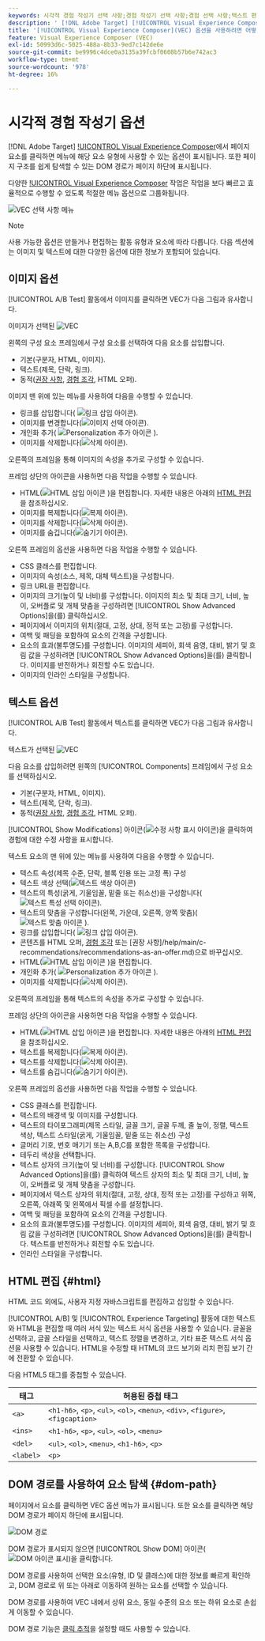```yaml
---
keywords: 시각적 경험 작성기 선택 사항;경험 작성기 선택 사항;경험 선택 사항;텍스트 편집;html 편집;텍스트/html 편집;배경색 편집;배경색;요소 삽입;링크 편집;링크;시각적 경험 작성기 링크;css 클래스 편집;오퍼 바꾸기;오퍼 바꾸기;이미지 교체;이미지 바꾸기;항목 제거;항목 제거;항목 숨기기;항목 숨기기;재배열;요소 이동;요소 이동;요소 크기 조정;요소 크기 조정;요소;선택 확장;이 링크로 이동;링크 탐색;링크 탐색;탐색;링크;실행 취소;다시 실행;실행 취소/다시 실행;사용자 지정 이벤트;웹 구성 요소;오퍼 결정;offer decisioning
description: ' [!DNL Adobe Target] [!UICONTROL Visual Experience Composer](VEC)에서 사용할 수 있는 옵션을 살펴보십시오.'
title: '[!UICONTROL Visual Experience Composer](VEC) 옵션을 사용하려면 어떻게 해야 합니까?'
feature: Visual Experience Composer (VEC)
exl-id: 50993d6c-5025-488a-8b33-9ed7c142de6e
source-git-commit: be9996c4dce0a3135a39fcbf0608b57b6e742ac3
workflow-type: tm+mt
source-wordcount: '978'
ht-degree: 16%

---
```


# 시각적 경험 작성기 옵션

[!DNL Adobe Target] [!UICONTROL Visual Experience Composer](VEC)에서 페이지 요소를 클릭하면 메뉴에 해당 요소 유형에 사용할 수 있는 옵션이 표시됩니다. 또한 페이지 구조를 쉽게 탐색할 수 있는 DOM 경로가 페이지 하단에 표시됩니다.

다양한 [!UICONTROL Visual Experience Composer](VEC) 작업은 작업을 보다 빠르고 효율적으로 수행할 수 있도록 적절한 메뉴 옵션으로 그룹화됩니다.

![VEC 선택 사항 메뉴](/help/main/c-experiences/c-visual-experience-composer/assets/vec-options.png)

>[!NOTE]
>
>사용 가능한 옵션은 만들거나 편집하는 활동 유형과 요소에 따라 다릅니다. 다음 섹션에는 이미지 및 텍스트에 대한 다양한 옵션에 대한 정보가 포함되어 있습니다.

## 이미지 옵션

[!UICONTROL A/B Test] 활동에서 이미지를 클릭하면 VEC가 다음 그림과 유사합니다.

이미지가 선택된 ![VEC](/help/main/c-experiences/c-visual-experience-composer/assets/vec-image.png)

왼쪽의 구성 요소 프레임에서 구성 요소를 선택하여 다음 요소를 삽입합니다.

* 기본(구분자, HTML, 이미지).
* 텍스트(제목, 단락, 링크).
* 동적([권장 사항](/help/main/c-recommendations/recommendations-as-an-offer.md), [경험 조각](/help/main/c-experiences/c-manage-content/aem-experience-fragments.md), HTML 오퍼).

이미지 맨 위에 있는 메뉴를 사용하여 다음을 수행할 수 있습니다.

* 링크를 삽입합니다( ![링크 삽입 아이콘](/help/main/assets/icons/Link.svg)).
* 이미지를 변경합니다(![이미지 선택 아이콘](/help/main/assets/icons/Images.svg)).
* 개인화 추가( ![Personalization 추가 아이콘](/help/main/assets/icons/PersonalizationField.svg) ).
* 이미지를 삭제합니다(![삭제 아이콘](/help/main/assets/icons/Delete.svg)).

오른쪽의 프레임을 통해 이미지의 속성을 추가로 구성할 수 있습니다.

프레임 상단의 아이콘을 사용하면 다음 작업을 수행할 수 있습니다.

* HTML(![HTML 삽입 아이콘](/help/main/assets/icons/Code.svg) )을 편집합니다. 자세한 내용은 아래의 [HTML 편집](#html)을 참조하십시오.
* 이미지를 복제합니다(![복제 아이콘](/help/main/assets/icons/Code.svg)).
* 이미지를 삭제합니다(![삭제 아이콘](/help/main/assets/icons/Delete.svg)).
* 이미지를 숨깁니다(![숨기기 아이콘](/help/main/assets/icons/VisibilityOff.svg)).

오른쪽 프레임의 옵션을 사용하면 다음 작업을 수행할 수 있습니다.

* CSS 클래스를 편집합니다.
* 이미지의 속성(소스, 제목, 대체 텍스트)을 구성합니다.
* 링크 URL을 편집합니다.
* 이미지의 크기(높이 및 너비)를 구성합니다. 이미지의 최소 및 최대 크기, 너비, 높이, 오버플로 및 개체 맞춤을 구성하려면 [!UICONTROL Show Advanced Options]을(를) 클릭하십시오.
* 페이지에서 이미지의 위치(절대, 고정, 상대, 정적 또는 고정)를 구성합니다.
* 여백 및 패딩을 포함하여 요소의 간격을 구성합니다.
* 요소의 효과(불투명도)를 구성합니다. 이미지의 세피아, 회색 음영, 대비, 밝기 및 흐림 값을 구성하려면 [!UICONTROL Show Advanced Options]을(를) 클릭합니다. 이미지를 반전하거나 회전할 수도 있습니다.
* 이미지의 인라인 스타일을 구성합니다.

## 텍스트 옵션

[!UICONTROL A/B Test] 활동에서 텍스트를 클릭하면 VEC가 다음 그림과 유사합니다.

텍스트가 선택된 ![VEC](/help/main/c-experiences/c-visual-experience-composer/assets/vec-text.png)

다음 요소를 삽입하려면 왼쪽의 [!UICONTROL Components] 프레임에서 구성 요소를 선택하십시오.

* 기본(구분자, HTML, 이미지).
* 텍스트(제목, 단락, 링크).
* 동적([권장 사항](/help/main/c-recommendations/recommendations-as-an-offer.md), [경험 조각](/help/main/c-experiences/c-manage-content/aem-experience-fragments.md), HTML 오퍼).

[!UICONTROL Show Modifications] 아이콘(![수정 사항 표시 아이콘](/help/main/assets/icons/History.svg))을 클릭하여 경험에 대한 수정 사항을 표시합니다.

텍스트 요소의 맨 위에 있는 메뉴를 사용하여 다음을 수행할 수 있습니다.

* 텍스트 속성(제목 수준, 단락, 블록 인용 또는 고정 폭) 구성
* 텍스트 색상 선택(![텍스트 색상 아이콘](/help/main/assets/icons/TextColor.svg))
* 텍스트의 특성(굵게, 기울임꼴, 밑줄 또는 취소선)을 구성합니다(![텍스트 특성 선택 아이콘](/help/main/assets/icons/Text.svg)).
* 텍스트의 맞춤을 구성합니다(왼쪽, 가운데, 오른쪽, 양쪽 맞춤)(![텍스트 맞춤 아이콘](/help/main/assets/icons/TextAlignCenter.svg) ).
* 링크를 삽입합니다( ![링크 삽입 아이콘](/help/main/assets/icons/Link.svg)).
* 콘텐츠를 HTML 오퍼, [경험 조각](/help/main/c-experiences/c-manage-content/aem-experience-fragments.md) 또는 [권장 사항]/help/main/c-recommendations/recommendations-as-an-offer.md)으로 바꾸십시오.
* HTML(![HTML 삽입 아이콘](/help/main/assets/icons/Code.svg) )을 편집합니다.
* 개인화 추가( ![Personalization 추가 아이콘](/help/main/assets/icons/PersonalizationField.svg) ).
* 이미지를 삭제합니다(![삭제 아이콘](/help/main/assets/icons/Delete.svg)).

오른쪽의 프레임을 통해 텍스트의 속성을 추가로 구성할 수 있습니다.

프레임 상단의 아이콘을 사용하면 다음 작업을 수행할 수 있습니다.

* HTML(![HTML 삽입 아이콘](/help/main/assets/icons/Code.svg) )을 편집합니다. 자세한 내용은 아래의 [HTML 편집](#html)을 참조하십시오.
* 텍스트를 복제합니다(![복제 아이콘](/help/main/assets/icons/Code.svg)).
* 텍스트를 삭제합니다(![삭제 아이콘](/help/main/assets/icons/Delete.svg)).
* 텍스트를 숨깁니다(![숨기기 아이콘](/help/main/assets/icons/VisibilityOff.svg)).

오른쪽 프레임의 옵션을 사용하면 다음 작업을 수행할 수 있습니다.

* CSS 클래스를 편집합니다.
* 텍스트의 배경색 및 이미지를 구성합니다.
* 텍스트의 타이포그래피(제목 스타일, 글꼴 크기, 글꼴 두께, 줄 높이, 정렬, 텍스트 색상, 텍스트 스타일(굵게, 기울임꼴, 밑줄 또는 취소선) 구성
* 글머리 기호, 번호 매기기 또는 A,B,C를 포함한 목록을 구성합니다.
* 테두리 색상을 선택합니다.
* 텍스트 상자의 크기(높이 및 너비)를 구성합니다. [!UICONTROL Show Advanced Options]을(를) 클릭하여 텍스트 상자의 최소 및 최대 크기, 너비, 높이, 오버플로 및 개체 맞춤을 구성합니다.
* 페이지에서 텍스트 상자의 위치(절대, 고정, 상대, 정적 또는 고정)를 구성하고 위쪽, 오른쪽, 아래쪽 및 왼쪽에서 픽셀 수를 설정합니다.
* 여백 및 패딩을 포함하여 요소의 간격을 구성합니다.
* 요소의 효과(불투명도)를 구성합니다. 이미지의 세피아, 회색 음영, 대비, 밝기 및 흐림 값을 구성하려면 [!UICONTROL Show Advanced Options]을(를) 클릭합니다. 텍스트를 반전하거나 회전할 수도 있습니다.
* 인라인 스타일을 구성합니다.

## HTML 편집 {#html}

HTML 코드 외에도, 사용자 지정 자바스크립트를 편집하고 삽입할 수 있습니다.

[!UICONTROL A/B] 및 [!UICONTROL Experience Targeting] 활동에 대한 텍스트와 HTML을 편집할 때 여러 서식 있는 텍스트 서식 옵션을 사용할 수 있습니다. 글꼴을 선택하고, 글꼴 스타일을 선택하고, 텍스트 정렬을 변경하고, 기타 표준 텍스트 서식 옵션을 사용할 수 있습니다. HTML을 수정할 때 HTML의 코드 보기와 리치 편집 보기 간에 전환할 수 있습니다.

다음 HTML5 태그를 중첩할 수 있습니다.

| 태그 | 허용된 중첩 태그 |
| --- | --- |
| `<a>` | `<h1-h6>`, `<p>`, `<ul>`, `<ol>`, `<menu>`, `<div>`, `<figure>`, `<figcaption>` |
| `<ins>` | `<h1-h6>`, `<p>`, `<ul>`, `<ol>`, `<menu>` |
| `<del>` | `<ul>`, `<ol>`, `<menu>`, `<h1-h6>`, `<p>` |
| `<label>` | `<p>` |

## DOM 경로를 사용하여 요소 탐색 {#dom-path}

페이지에서 요소를 클릭하면 VEC 옵션 메뉴가 표시됩니다. 또한 요소를 클릭하면 해당 DOM 경로가 페이지 하단에 표시됩니다.

![DOM 경로](/help/main/c-experiences/c-visual-experience-composer/assets/dom-path-refresh.png)

DOM 경로가 표시되지 않으면 [!UICONTROL Show DOM] 아이콘(![DOM 아이콘 표시](/help/main/assets/icons/LayersBringToFront.svg))을 클릭합니다.

DOM 경로를 사용하여 선택한 요소(유형, ID 및 클래스)에 대한 정보를 빠르게 확인하고, DOM 경로로 위 또는 아래로 이동하여 원하는 요소를 선택할 수 있습니다.

<!--When you hover over the DOM path, a blue box highlights the corresponding element in the VEC. When you click the element, an orange box highlights the element and the VEC options menu displays, as explained above.-->

DOM 경로를 사용하여 VEC 내에서 상위 요소, 동일 수준의 요소 또는 하위 요소로 손쉽게 이동할 수 있습니다.

DOM 경로 기능은 [클릭 추적](/help/main/c-activities/r-success-metrics/click-tracking.md)을 설정할 때도 사용할 수 있습니다.

<!--## [!UICONTROL Edit]

The following options are available:

### [!UICONTROL Text/HTML] {#edit-text-html}

Change the HTML code for the element, such as the text for a text area, button, or link.

In addition to HTML code, you can edit and inject custom JavaScript.

Several rich text formatting options are available when editing text and HTML for [!UICONTROL A/B] and [!UICONTROL Experience Targeting] activities. You can choose a font, select a font style, change text alignment, and other standard text formatting options. When modifying HTML, you can toggle between the code view and rich-editing view of the HTML.

The following HTML5 tags can be nested:

|Tag|Allowed Nested Tags|
| --- | --- |
|`<a>`|`<h1-h6>`, `<p>`, `<ul>`, `<ol>`, `<menu>`, `<div>`, `<figure>`, `<figcaption>`|
|`<ins>`|`<h1-h6>`, `<p>`, `<ul>`, `<ol>`, `<menu>`|
|`<del>`|`<ul>`, `<ol>`, `<menu>`, `<h1-h6>`, `<p>`|
|`<label>`|`<p>`|

### [!UICONTROL Background Color]

Use the color picker to select or configure a background color. You can select a color swatch, and adjust it using RGB values or color hex codes. The red x in the color picker makes the background transparent.

**Note:** This option is not available for an element where a background image is set. 

### [!UICONTROL Styles] {#styles}

Use the [!UICONTROL Styles] panel to view or edit the value of existing styles for the selected element. You can also add additional styling.

To access the [!UICONTROL Styles] panel, click a page element from within the VEC, then click **[!UICONTROL Edit]** > **[!UICONTROL Styles]**.

The [!UICONTROL Styles] panel displays on the right side of the VEC. The panel contains a list of styles that lets you edit or add to the selected element. A real-time CSS Editor lets you view changes and add styles if you are comfortable using Cascading Style Sheets (CSS) or if you receive code from your developer.

![Styles panel](/help/main/c-experiences/c-visual-experience-composer/assets/styles-panel-new.png)

As you apply different styles, you can always revert your changes by clicking the [!UICONTROL Revert] icon that displays at the top-right corner of the [!UICONTROL Styles] panel after you change any section. Clicking the [!UICONTROL Revert] icon reverts all changes on the current section's panel.

Expand each section to edit or add styles, as explained below. To save your changes, click the [!UICONTROL Back] icon at the top of the panel to return to the panel's main display, then click **[!UICONTROL Save]**. 

Blue dots on the main panel and next to each option on the various section panels indicate that you have changed the corresponding styles. This visual indicator makes it easy for you to review your changes before clicking [!UICONTROL Save].

>[!NOTE]
>
>Quick actions for layout changes, background color, resizing, and move are also available as separate actions in the VEC menu. These options can be used as separate actions or you can use the Styles menu, as explained here.

* **[!UICONTROL Background]**

  Change the background color and image.

  * Color (specify the color code or use the color picker)
  * Image (select an image from the image picker)
  * Image source (specify an external URL)
  * Attachment
    * Click the top drop-down list to select scroll, fixed, or local
    * Click the bottom drop-down list to select repeat, repeat-x, repeat-y, no-repeat, space, or round
  * Clip
    * Click the top drop-down list to select border-box, padding-box, content-box, or text
    * Click the bottom drop-down list to select auto audio or audio

* **[!UICONTROL Typography]**

  Change the typography of an element. Typography edits are quick and easy. 

  Although the rich text editor (Edit Text/HTML) is available for fine tuning, quick actions to change the entire element is available via this option. If you want to apply typography changes to only a part of the text (not to the full text), use the [rich text editor](/help/main/c-experiences/c-visual-experience-composer/c-vec-code-editor/vec-code-editor.md). 

  You can edit the following typography styles:

  * [!UICONTROL Font size]
  * [!UICONTROL Font weight]
  * [!UICONTROL Font style]
  * [!UICONTROL Color] (specify the color code or use the color picker)
  * [!UICONTROL Word spacing]
  * [!UICONTROL Line height]
  * [!UICONTROL Text alignment]

* **[!UICONTROL Margin]**

  Change the margin for the selected element. You can change the left, right, bottom, and top margins.

  Click the drop-down icon for each margin to choose from the following options:

  * [!UICONTROL Auto] 
  * [!UICONTROL Value] (drag the slider to set the margin or specify the number of pixels for each margin)

  Margin supports positive and negative values.

  Target also supports other size units, such as rem, pc, em. For more information about these units, see [Web Style Sheets CSS Tips and Tricks](https://www.w3.org/Style/Examples/007/units.en.html).

* **[!UICONTROL Padding]**

  Change the padding for the selected element. You can change the left, right, bottom, and top padding.

  Drag the slider to set the padding or specify the number of pixels for padding.

  Padding supports width scales from 0 onwards.

  Target also supports [other size units](https://www.w3.org/Style/Examples/007/units.en.html), such as rem, pc, em.

* **[!UICONTROL Border]**

  Click the border icons at the top of the panel to change the selected element's border.

  You can edit the following styles for each border (top, right, bottom, and left):

  * [!UICONTROL Border style] (none, hidden, dotted, dashed, solid, or double)
  * [!UICONTROL Border color] (specify the color code or use the color picker)
  * [!UICONTROL Border width] (drag the slider to select a border width or specify the width in pixels)

  Border supports width scales from 0 onwards.

  Target also supports [other size units](https://www.w3.org/Style/Examples/007/units.en.html), such as rem, pc, em.

* **[!UICONTROL Position]**

  Move the selected element from its current position. You can change the element's top, bottom, left, right, and [Z-index](https://www.w3schools.com/cssref/pr_pos_z-index.asp) position.

  Click the [!UICONTROL Static] drop-down list to choose from the following position options:

  * [!UICONTROL Static]
  * [!UICONTROL Relative]
  * [!UICONTROL Absolute]
  * [!UICONTROL Sticky]
  * [!UICONTROL Fixed]

  Click the drop-down icon for each position to choose from the following options:

  * [!UICONTROL Auto] 
  * [!UICONTROL Value] (drag the slider to position the element or specify the number of pixels you want to move the element)

  Position supports positive and negative values.

  Target also supports [other size units](https://www.w3.org/Style/Examples/007/units.en.html), such as rem, pc, em.

* **[!UICONTROL Size]**

  Change the selected element's width and height.

  Click the drop-down icon next to [!UICONTROL Width] and [!UICONTROL Height] to choose from the following options:

  * [!UICONTROL Auto] 
  * [!UICONTROL Value] (drag the slider to size the element or specify the number of pixels for each dimension)

* **[!UICONTROL Filter]**

  Drag the slider for each filter option or specify the desired percentage:

  * [!UICONTROL Sepia]
  * [!UICONTROL Contrast]
  * [!UICONTROL Brightness]
  * [!UICONTROL GrayScale]
  * [!UICONTROL Blur]
  * [!UICONTROL Opacity]
  * [!UICONTROL Invert]
  *[!UICONTROL  Hue-rotate]
  * [!UICONTROL Saturate]

* **[!UICONTROL CSS Editor]**

  The real-time CSS Editor lets you view changes and add styles if you are comfortable using Cascading Style Sheets (CSS) or if you receive code from your developer.

  The CSS Editor displays any changes that you make in the Styles panel. As shown in the illustration below, the font size, top border, and image size have been changed:

  ![CSS editor with changes](/help/main/c-experiences/c-visual-experience-composer/assets/css-changes.png)

  Notice the blue dots next to the [!UICONTROL Typography], [!UICONTROL Border], and [!UICONTROL Size] options in the preceding illustration. These dots indicate that you have changed these sections. If you open these section panels, blue dots display next to the specific options that you changed.

  You can type your own code if your desired style is not available by default in the [!UICONTROL Styles].

  The CSS Editor shows details for the current session only. If you save changes and then reopen the editor, details about your previous change do not display in the editor, even if you select the same element again.

  >[!IMPORTANT]
  >
  >You can apply a background image using the CSS Editor, but it might cause flicker. Test your changes before deployment.

### [!UICONTROL CSS Class]

Specify the predefined CSS class used for the element. If more than one element is selected, separate multiple CSS classes with a space.

Available for [!UICONTROL A/B], [!UICONTROL Automated Personalization], and [!UICONTROL Multivariate Test] activities.

### [!UICONTROL Link]

Change the URL in the link.

Use Edit Link to update the selector to point to the same image element. However, linking to a different image element is not supported. To link to a different image element, delete the original action from the code editor and use the [!UICONTROL Visual Experience Composer] to apply the action on the other image element.

## [!UICONTROL Insert Before]

The following options are available:

### [!UICONTROL Offer Decision]

Add an [offer created in [!DNL Adobe Journey Optimizer]](https://experienceleague.adobe.com/docs/journey-optimizer/using/offer-decisioniong/get-started/starting-offer-decisioning.html){target=_blank} to present the best offer and experience to your customers using offer decisioning.

**Note:** This option is available when editing or creating [manual [!UICONTROL A/B Test]](/help/main/c-activities/t-test-ab/test-ab.md#types) or [[!UICONTROL Experience Targeting]](/help/main/c-activities/t-experience-target/experience-target.md) (XT) activities only. This option is not available for other activity types.

For more information, see [Use offer decisions](/help/main/c-integrating-target-with-mac/ajo/offer-decision.md).

### [!UICONTROL Image], [!UICONTROL HTML], and [!UICONTROL Text]

Add any kind of element to your page in addition to modifying existing content. Add text, code, lists, and more to create entirely different experiences to test.

Select an element on the page, then click [!UICONTROL Insert Before] and choose whether you want to insert an image, HTML, or text. The inserted element appears before the selected element.

The behavior of the inserted element depends on the structure of your page, your CSS, and other page configuration options. Valid HTML is required to make your page appear correctly. Always test your page after inserting an item to make sure it appears as expected.

[!UICONTROL Recommendations] supports [!UICONTROL Insert Before] the contents of DIV, SECTION, and ARTICLE tags.

**Note:** Inserting an image requires that [!DNL Adobe Scene7 Publishing System] is enabled so you have access to the image library.

### Recommendation

Include recommendations inside A/B Test (including Auto-Allocate and Auto-Target) and Experience Targeting (XT) activities. For more information, see [Recommendations as an offer](/help/main/c-recommendations/recommendations-as-an-offer.md).

### [!UICONTROL Experience Fragment]

Insert experience fragments created in [!DNL Adobe Experience Manager] (AEM) in [!DNL Target] activities to aid optimization or personalization. For more information, see [AEM Experience Fragments](/help/main/c-experiences/c-manage-content/aem-experience-fragments.md).

## [!UICONTROL Insert After]

The following options are available:

### [!UICONTROL Offer Decision]

Add an [offer created in [!DNL Adobe Journey Optimizer]](https://experienceleague.adobe.com/docs/journey-optimizer/using/offer-decisioniong/get-started/starting-offer-decisioning.html){target=_blank} to present the best offer and experience to your customers using offer decisioning.

**Note:** This option is available when editing or creating [manual [!UICONTROL A/B Test]](/help/main/c-activities/t-test-ab/test-ab.md#types) or [[!UICONTROL Experience Targeting]](/help/main/c-activities/t-experience-target/experience-target.md) (XT) activities only. This option is not available for other activity types.

For more information, see [Use offer decisions](/help/main/c-integrating-target-with-mac/ajo/offer-decision.md).

### [!UICONTROL Image], [!UICONTROL HTML], and [!UICONTROL Text]

Add any kind of element to your page in addition to modifying existing content. Add text, code, lists, and more to create entirely different experiences to test.

Select an element on the page, then click [!UICONTROL Insert After] and choose whether you want to insert an image, HTML, or text. The inserted element appears after the selected element.

The behavior of the inserted element depends on the structure of your page, your CSS, and other page configuration options. Valid HTML is required to make your page appear correctly. Always test your page after inserting an item to make sure it appears as expected.

[!UICONTROL Recommendations] supports [!UICONTROL Insert After] the contents of DIV, SECTION, and ARTICLE tags.

**Note:** Inserting an image requires that [!DNL Adobe Scene7 Publishing System] is enabled so you have access to the image library.

### Recommendation

Include recommendations inside A/B Test (including Auto-Allocate and Auto-Target) and Experience Targeting (XT) activities. For more information, see [Recommendations as an offer](/help/main/c-recommendations/recommendations-as-an-offer.md).

### [!UICONTROL Experience Fragment]

Insert experience fragments created in [!DNL Adobe Experience Manager] (AEM) in [!DNL Target] activities to aid optimization or personalization. For more information, see [AEM Experience Fragments](/help/main/c-experiences/c-manage-content/aem-experience-fragments.md).

## [!UICONTROL Replace Content]

The following options are available:

### [!UICONTROL Offer Decision]

Add an [offer created in [!DNL Adobe Journey Optimizer]](https://experienceleague.adobe.com/docs/journey-optimizer/using/offer-decisioniong/get-started/starting-offer-decisioning.html){target=_blank} to present the best offer and experience to your customers using offer decisioning.

**Note:** This option is available when editing or creating [manual [!UICONTROL A/B Test]](/help/main/c-activities/t-test-ab/test-ab.md#types) or [[!UICONTROL Experience Targeting]](/help/main/c-activities/t-experience-target/experience-target.md) (XT) activities only. This option is not available for other activity types.

For more information, see [Use offer decisions](/help/main/c-integrating-target-with-mac/ajo/offer-decision.md).

### [!UICONTROL Image]

Select a different image from the Content Library. The images available for swapping include the images uploaded to the Experience Cloud assets folder or uploaded in the Content Library in Target.

During initial activity creation, the URL displayed is not the URL used for delivery. Upon activity synching, that URL is updated to a production Scene7 URL.

For example, the initial URL might look like the following example:

`https://test.marketing.adobe.com/content/dam/mac/scholasticinc/Aug_MBM.jpeg?ch_ck=1470774943867`

After activity syncing, the delivery URL might look like the following example:

`http://s7d2.scene7.com/is/image/TargetTest/Aug_MBM?tm=1470768352933&fit=constrain&hei=173&wid=300`

Recommendations supports Replace With in DIV, SECTION, and ARTICLE tags.

**Note:** Swapping images requires an Adobe Scene7 Publishing System Account.

### [!UICONTROL HTML Offer]

Select a different offer from the [!UICONTROL Content Library].

**Note:** HTML Offers are stored on [!DNL Target] servers.

An HTML offer can be up to 256 KB.

### Recommendation

Include recommendations inside A/B Test (including Auto-Allocate and Auto-Target) and Experience Targeting (XT) activities. For more information, see [Recommendations as an offer](/help/main/c-recommendations/recommendations-as-an-offer.md).

### [!UICONTROL Experience Fragment]

Insert experience fragments created in [!DNL Adobe Experience Manager] (AEM) in [!DNL Target] activities to aid optimization or personalization. For more information, see [AEM Experience Fragments](/help/main/c-experiences/c-manage-content/aem-experience-fragments.md).

## [!UICONTROL Layout]

The following options are available:

### [!UICONTROL Rearrange]

Drag the element to another location inside the same parent element or DIV. Other elements shift location to make space for the rearranged element.

**Note**: Click-tracking does not work on rearranged items.

Currently, certain VEC actions, such as [!UICONTROL Rearrange] and [!UICONTROL Move], assume that the sibling elements of the source and destination parent elements are completely loaded. If lazy loading occurs under the parent DOM elements (source or destination), these VEC actions can cause inconsistent behavior. We are working on a more reliable approach to make VEC actions work in lazy-loaded DOM elements. As a temporary workaround, you can use [!UICONTROL Custom Code] in these scenarios to render your experiences.

### [!UICONTROL Resize]

Resize an element on your page. When you select [!UICONTROL Resize], a handle appears in the bottom-right corner of the element that lets you drag that corner to resize. Hold the Shift key to retain the same aspect ratio.

**Note:** Inline elements cannot be resized.

### [!UICONTROL Move] {#move}

Move elements on your page. Unlike the [!UICONTROL Rearrange] option, [!UICONTROL Move] does not shift other elements to make room for the element being moved. Use the arrow keys to fine tune the move. (Planned enhancement: support to ensure moved elements are not hidden behind other elements.)

In certain situations, such as when a CSS restriction requires an element to remain inside its parent element, you cannot move the element outside its parent. An element cannot be moved outside of a container that has following CSS property: `overflow: hidden`.

See [!UICONTROL Rearrange] above for more information about inconsistent behavior with the [!UICONTROL Move] and [!UICONTROL Rearrange] actions due to lazy loading of DOM elements.

### [!UICONTROL Hide]

Hide the element. The white space remains, but the content is removed.

### [!UICONTROL Remove]

Remove the element. The white space behind the image is removed and the space where the element was is collapsed.

**Note:** Items within a "classic" mbox (an mbox created within a Target Classic campaign) cannot be removed using this option.

## [!UICONTROL Expand Section]

Select the parent element in addition to the originally selected element. When you select any parent element, all children of that element are automatically selected. You can expand the selection multiple times.

## [!UICONTROL Navigate to Link]

Open the destination of the link.

## [!UICONTROL Undo]/[!UICONTROL Redo]

Undo changes you make to your activities during an editing session. You can also redo changes that have been previously undone.

## Considerations {#considerations}

* If an offer contains HTML content, see "How at.js renders offers with HTML content" in [How at.js works](https://experienceleague.adobe.com/docs/target-dev/developer/client-side/at-js-implementation/at-js/how-atjs-works.html){target=_blank} for more information.

## Custom element support {#custom}

The VEC supports [Web Components](https://developer.mozilla.org/en-US/docs/Web/Web_Components) to let you create and test personalized experiences and offers on custom elements and on elements inside custom elements. This functionality is available in the VEC for all [!DNL Target] activity types.

>[!NOTE]
>
>VEC support for custom elements is supported in [at.js version](https://experienceleague.adobe.com/docs/target-dev/developer/client-side/at-js-implementation/target-atjs-versions.html){target=_blank} 2.7.0 (or later){target=_blank}. Ensure that your website has the required version deployed. If you are using the [Visual Experience Composer helper extension](/help/main/c-experiences/c-visual-experience-composer/r-troubleshoot-composer/vec-helper-browser-extension.md), it must also have the required version of at.js deployed. The VEC options described above are not visible and available for use with non-supported versions of at.js.
>
>VEC support for custom elements is currently not supported with the [Adobe Experience Platform Web SDK](https://experienceleague.adobe.com/docs/target-dev/developer/client-side/aep-web-sdk.html){target=_blank}.

Most VEC actions are supported on custom events and inside custom events, with the following exceptions: 

The following actions are not available on custom elements:

* [!UICONTROL Edit]
  * [!UICONTROL Text/HTML]
  * [!UICONTROL Link]
  * [!UICONTROL Edit Source]

* [!UICONTROL Replace Content]

The following action is not available inside custom elements:

* [!UICONTROL Layout]
  * [!UICONTROL Rearrange]-->
